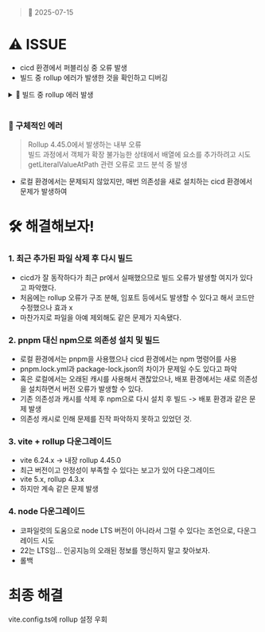 > 📆 2025-07-15
>

# ⚠️ ISSUE
- cicd 환경에서 퍼블리싱 중 오류 발생
- 빌드 중 rollup 에러가 발생한 것을 확인하고 디버깅

<details>
<summary>🚨 빌드 중 rollup 에러 발생</summary>

```cmd
✗ Build failed in 5.48s
error during build:
Cannot add property 0, object is not extensible
    at Array.push (<anonymous>)
    at ConditionalExpression.getLiteralValueAtPath (file:///C:/Users/user/Desktop/coup_frontend/node_modules/.pnpm/rollup@4.45.0/node_modules/rollup/dist/es/shared/node-entry.js:12270:45)
    at file:///C:/Users/user/Desktop/coup_frontend/node_modules/.pnpm/rollup@4.45.0/node_modules/rollup/dist/es/shared/node-entry.js:5064:30
    at EntityPathTracker.withTrackedEntityAtPath (file:///C:/Users/user/Desktop/coup_frontend/node_modules/.pnpm/rollup@4.45.0/node_modules/rollup/dist/es/shared/node-entry.js:2014:24)
    at LocalVariable.getLiteralValueAtPath (file:///C:/Users/user/Desktop/coup_frontend/node_modules/.pnpm/rollup@4.45.0/node_modules/rollup/dist/es/shared/node-entry.js:5062:33)
    at Identifier.getLiteralValueAtPath (file:///C:/Users/user/Desktop/coup_frontend/node_modules/.pnpm/rollup@4.45.0/node_modules/rollup/dist/es/shared/node-entry.js:5207:48)
    at ObjectExpression.getObjectEntity (file:///C:/Users/user/Desktop/coup_frontend/node_modules/.pnpm/rollup@4.45.0/node_modules/rollup/dist/es/shared/node-entry.js:14262:47)
    at ObjectExpression.deoptimizePath (file:///C:/Users/user/Desktop/coup_frontend/node_modules/.pnpm/rollup@4.45.0/node_modules/rollup/dist/es/shared/node-entry.js:14201:14)
    at CallExpression.deoptimizePath (file:///C:/Users/user/Desktop/coup_frontend/node_modules/.pnpm/rollup@4.45.0/node_modules/rollup/dist/es/shared/node-entry.js:11929:30)
    at Property.deoptimizePath (file:///C:/Users/user/Desktop/coup_frontend/node_modules/.pnpm/rollup@4.45.0/node_modules/rollup/dist/es/shared/node-entry.js:5667:36)
 ELIFECYCLE  Command failed with exit code 1.
```
</details>

<br />

### 📌 구체적인 에러
> Rollup 4.45.0에서 발생하는 내부 오류 <br />
> 빌드 과정에서 객체가 확장 불가능한 상태에서 배열에 요소를 추가하려고 시도<br />
> getLiteralValueAtPath 관련 오류로 코드 분석 중 발생
> 
- 로컬 환경에서는 문제되지 않았지만, 매번 의존성을 새로 설치하는 cicd 환경에서 문제가 발생하여


# 🛠️ 해결해보자! 
### 1. 최근 추가된 파일 삭제 후 다시 빌드
- cicd가 잘 동작하다가 최근 pr에서 실패했으므로 빌드 오류가 발생할 여지가 있다고 파악했다.
- 처음에는 rollup 오류가 구조 분해, 임포트 등에서도 발생할 수 있다고 해서 코드만 수정했으나 효과 x
- 마찬가지로 파일을 아예 제외해도 같은 문제가 지속됐다. 

### 2. pnpm 대신 npm으로 의존성 설치 및 빌드
- 로컬 환경에서는 pnpm을 사용했으나 cicd 환경에서는 npm 명령어를 사용
- pnpm.lock.yml과 package-lock.json의 차이가 문제일 수도 있다고 파악
- 혹은 로컬에서는 오래된 캐시를 사용해서 괜찮았으나, 배포 환경에서는 새로 의존성을 설치하면서 버전 오류가 발생할 수 있다.
- 기존 의존성과 캐시를 삭제 후 npm으로 다시 설치 후 빌드 -> 배포 환경과 같은 문제 발생
- 의존성 캐시로 인해 문제를 진작 파악하지 못하고 있었던 것.

### 3. vite + rollup 다운그레이드
- vite 6.24.x -> 내장 rollup 4.45.0
- 최근 버전이고 안정성이 부족할 수 있다는 보고가 있어 다운그레이드
- vite 5.x, rollup 4.3.x
- 하지만 계속 같은 문제 발생

### 4. node 다운그레이드
- 코파일럿의 도움으로 node LTS 버전이 아니라서 그럴 수 있다는 조언으로, 다운그레이드 시도
- 22는 LTS임... 인공지능의 오래된 정보를 맹신하지 말고 찾아보자.
- 롤백

# 최종 해결
vite.config.ts에 rollup 설정 우회
```ts

```
